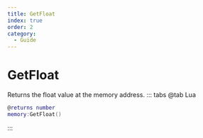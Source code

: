 ```yaml
---
title: GetFloat
index: true
order: 2
category:
  - Guide
---
```


# GetFloat
Returns the float value at the memory address.
::: tabs
@tab Lua
```lua
@returns number
memory:GetFloat()
```

:::